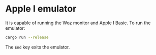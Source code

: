 # Apple I emulator

It is capable of running the Woz monitor and Apple I Basic.
To run the emulator:

```sh
cargo run --release
```

The `End` key exits the emulator.
